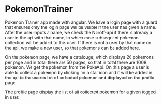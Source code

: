 # PokemonTrainer

Pokemon Trainer app made with angular. We have a login page with a guard that ensures only the login page will be visible if the user has given a name.
After the user inputs a name, we check the Noroff-api if there is already a user in the api with that name, in which case subsequent pokemon collection will
be added to this user. If there is not a user by that name on the api, we make a new user, so that pokemons can be added here.

On the pokemon page, we have a catalouge, which displays 20 pokemons per page and in total there are 50 pages, so that in total there are 1008 pokemon.
We get the pokemon from the PokeApi. On this page a user is able to collect a pokemon by clicking on a star icon and it will be added in the api to the useres list of collected pokemon and displayed on the profile page.

The profile page display the list of all collected pokemon for a given logged in user.
